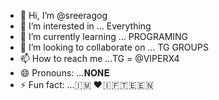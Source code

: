 - 👋 Hi, I’m @sreeragog
- 👀 I’m interested in ... Everything
- 🌱 I’m currently learning ... PROGRAMING 
- 💞️ I’m looking to collaborate on ... TG GROUPS
- 📫 How to reach me ...TG = @VIPERX4
- 😄 Pronouns: ...𝐍𝐎𝐍𝐄
- ⚡ Fun fact: ...🇮 🇲 ❤️ 🇮 🇫 🇹 🇪 🇪 🇳 

<!---
sreeragog/sreeragog is a ✨ special ✨ repository because its `README.md` (this file) appears on your GitHub profile.
You can click the Preview link to take a look at your changes.
--->
